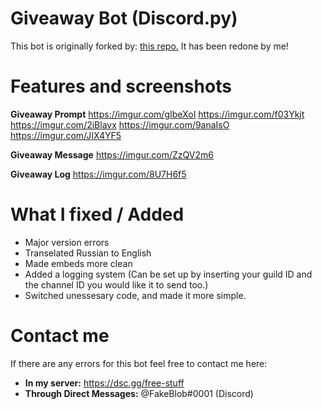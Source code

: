 # Giveaway Bot (Discord.py)
This bot is originally forked by: <a href="https://github.com/helish88/giveaway">this repo.</a>
It has been redone by me!

# Features and screenshots

**Giveaway Prompt**
https://imgur.com/gIbeXoI
https://imgur.com/f03Ykjt
https://imgur.com/2iBlavx
https://imgur.com/9anaIsO
https://imgur.com/JIX4YF5


**Giveaway Message**
https://imgur.com/ZzQV2m6

**Giveaway Log**
https://imgur.com/8U7H6f5



# What I fixed / Added
- Major version errors
- Transelated Russian to English
- Made embeds more clean
- Added a logging system (Can be set up by inserting your guild ID and the channel ID you would like it to send too.)
- Switched unessesary code, and made it more simple.

# Contact me
If there are any errors for this bot feel free to contact me here:
- **In my server:** https://dsc.gg/free-stuff
- **Through Direct Messages:** @FakeBlob#0001 (Discord)

